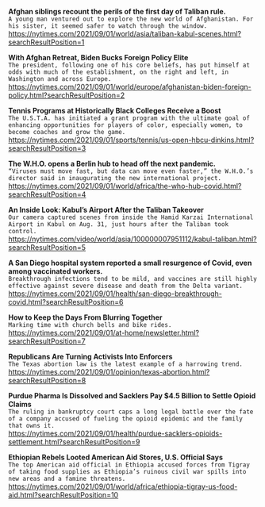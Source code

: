 **Afghan siblings recount the perils of the first day of Taliban rule.**\
`A young man ventured out to explore the new world of Afghanistan. For his sister, it seemed safer to watch through the window.`\
https://nytimes.com/2021/09/01/world/asia/taliban-kabul-scenes.html?searchResultPosition=1

**With Afghan Retreat, Biden Bucks Foreign Policy Elite**\
`The president, following one of his core beliefs, has put himself at odds with much of the establishment, on the right and left, in Washington and across Europe.`\
https://nytimes.com/2021/09/01/world/europe/afghanistan-biden-foreign-policy.html?searchResultPosition=2

**Tennis Programs at Historically Black Colleges Receive a Boost**\
`The U.S.T.A. has initiated a grant program with the ultimate goal of enhancing opportunities for players of color, especially women, to become coaches and grow the game.`\
https://nytimes.com/2021/09/01/sports/tennis/us-open-hbcu-dinkins.html?searchResultPosition=3

**The W.H.O. opens a Berlin hub to head off the next pandemic.**\
`“Viruses must move fast, but data can move even faster,” the W.H.O.’s director said in inaugurating the new international project.`\
https://nytimes.com/2021/09/01/world/africa/the-who-hub-covid.html?searchResultPosition=4

**An Inside Look: Kabul’s Airport After the Taliban Takeover**\
`Our camera captured scenes from inside the Hamid Karzai International Airport in Kabul on Aug. 31, just hours after the Taliban took control.`\
https://nytimes.com/video/world/asia/100000007951112/kabul-taliban.html?searchResultPosition=5

**A San Diego hospital system reported a small resurgence of Covid, even among vaccinated workers.**\
`Breakthrough infections tend to be mild, and vaccines are still highly effective against severe disease and death from the Delta variant.`\
https://nytimes.com/2021/09/01/health/san-diego-breakthrough-covid.html?searchResultPosition=6

**How to Keep the Days From Blurring Together**\
`Marking time with church bells and bike rides.`\
https://nytimes.com/2021/09/01/at-home/newsletter.html?searchResultPosition=7

**Republicans Are Turning Activists Into Enforcers**\
`The Texas abortion law is the latest example of a harrowing trend.`\
https://nytimes.com/2021/09/01/opinion/texas-abortion.html?searchResultPosition=8

**Purdue Pharma Is Dissolved and Sacklers Pay $4.5 Billion to Settle Opioid Claims**\
`The ruling in bankruptcy court caps a long legal battle over the fate of a company accused of fueling the opioid epidemic and the family that owns it.`\
https://nytimes.com/2021/09/01/health/purdue-sacklers-opioids-settlement.html?searchResultPosition=9

**Ethiopian Rebels Looted American Aid Stores, U.S. Official Says**\
`The top American aid official in Ethiopia accused forces from Tigray of taking food supplies as Ethiopia’s ruinous civil war spills into new areas and a famine threatens.`\
https://nytimes.com/2021/09/01/world/africa/ethiopia-tigray-us-food-aid.html?searchResultPosition=10

